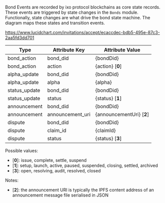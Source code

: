 Bond Events are recorded by ixo protocol blockchains as core state records.
These events are triggered by state changes in the `Bonds` module.
Functionally, state changes are what drive the bond state machine. The diagram maps these states and transition events.

https://www.lucidchart.com/invitations/accept/ecaccdec-bdb5-495e-87c3-2aa5fd3dd701

|Type          | Attribute Key     | Attribute Value             |
|--------------| ------------------| ----------------------------|
|bond_action   | bond_did          | {bondDid}                   |
|bond_action   | action            | {action} [**0**]                |
|alpha_update  | bond_did          | {bondDid}                   |
|alpha_update  | alpha             | {alpha}                     |
|status_update | bond_did          | {bondDid}                   |
|status_update | status            | {status} [**1**]                |
|announcement  | bond_did          | {bondDid}                   |
|announcement  | announcement_uri  | {announcementUri} [**2**]       |
|dispute       | bond_did          | {bondDid}                   |
|dispute       | claim_id          | {claimId}                   |
|dispute       | status            | {status} [**3**]                |

Possible values:
- [**0**]: issue, complete, settle, suspend
- [**1**]: setup, launch, active, paused, suspended, closing, settled, archived
- [**3**]: open, resolving, audit, resolved, closed

Notes:
- [**2**]: the announcement URI is typically the IPFS content address of an announcement message file serialised in JSON
